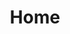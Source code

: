 ---
layout: home
title: Home
landing-title: 'Name of our Group'
description: null
image: null
author: null
show_tile: false
---